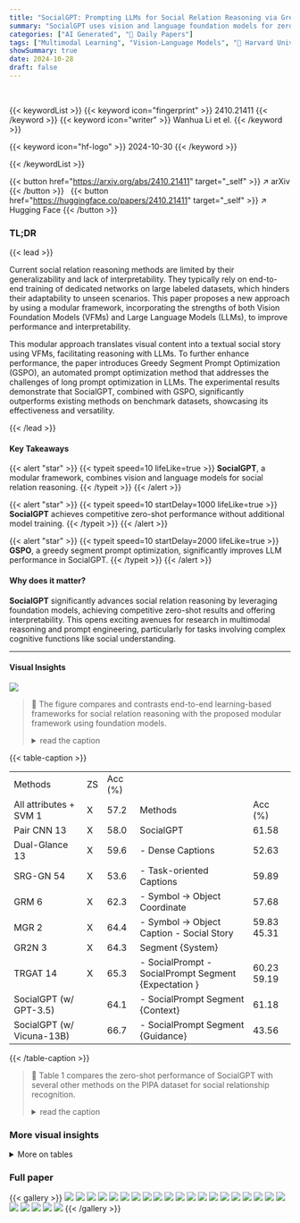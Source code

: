 ```yaml
---
title: "SocialGPT: Prompting LLMs for Social Relation Reasoning via Greedy Segment Optimization"
summary: "SocialGPT uses vision and language foundation models for zero-shot social relation reasoning, achieving state-of-the-art results with improved interpretability via Greedy Segment Prompt Optimization."
categories: ["AI Generated", "🤗 Daily Papers"]
tags: ["Multimodal Learning", "Vision-Language Models", "🏢 Harvard University",]
showSummary: true
date: 2024-10-28
draft: false
---
```


<br>

{{< keywordList >}}
{{< keyword icon="fingerprint" >}} 2410.21411 {{< /keyword >}}
{{< keyword icon="writer" >}} Wanhua Li et el. {{< /keyword >}}
 
{{< keyword icon="hf-logo" >}} 2024-10-30 {{< /keyword >}}
 
{{< /keywordList >}}

{{< button href="https://arxiv.org/abs/2410.21411" target="_self" >}}
↗ arXiv
{{< /button >}}
&nbsp; 
{{< button href="https://huggingface.co/papers/2410.21411" target="_self" >}}
↗ Hugging Face
{{< /button >}}

### TL;DR


{{< lead >}}

Current social relation reasoning methods are limited by their generalizability and lack of interpretability.  They typically rely on end-to-end training of dedicated networks on large labeled datasets, which hinders their adaptability to unseen scenarios. This paper proposes a new approach by using a modular framework, incorporating the strengths of both Vision Foundation Models (VFMs) and Large Language Models (LLMs), to improve performance and interpretability.

This modular approach translates visual content into a textual social story using VFMs, facilitating reasoning with LLMs. To further enhance performance, the paper introduces Greedy Segment Prompt Optimization (GSPO), an automated prompt optimization method that addresses the challenges of long prompt optimization in LLMs.  The experimental results demonstrate that SocialGPT, combined with GSPO, significantly outperforms existing methods on benchmark datasets, showcasing its effectiveness and versatility.

{{< /lead >}}


#### Key Takeaways

{{< alert "star" >}}
{{< typeit speed=10 lifeLike=true >}} **SocialGPT**, a modular framework, combines vision and language models for social relation reasoning. {{< /typeit >}}
{{< /alert >}}

{{< alert "star" >}}
{{< typeit speed=10 startDelay=1000 lifeLike=true >}} **SocialGPT** achieves competitive zero-shot performance without additional model training. {{< /typeit >}}
{{< /alert >}}

{{< alert "star" >}}
{{< typeit speed=10 startDelay=2000 lifeLike=true >}} **GSPO**, a greedy segment prompt optimization, significantly improves LLM performance in SocialGPT. {{< /typeit >}}
{{< /alert >}}

#### Why does it matter?
**SocialGPT** significantly advances social relation reasoning by leveraging foundation models, achieving competitive zero-shot results and offering interpretability.  This opens exciting avenues for research in multimodal reasoning and prompt engineering, particularly for tasks involving complex cognitive functions like social understanding.

------
#### Visual Insights



![](https://ai-paper-reviewer.com/2410.21411/figures_2_1.png)

> 🔼 The figure compares and contrasts end-to-end learning-based frameworks for social relation reasoning with the proposed modular framework using foundation models.
> <details>
> <summary>read the caption</summary>
> Figure 1: (a) End-to-end learning-based framework for social relation reasoning. A dedicated neural network is trained end-to-end with full training data. (b) We propose a modular framework with foundation models for social relation reasoning. Our proposed SocialGPT first employs VFMs to extract visual information into textual format, and then perform text-based reasoning with LLMs, using either our manually designed SocialPrompt or optimized prompts.
> </details>







{{< table-caption >}}
<br><table id='2' style='font-size:16px'><tr><td>Methods</td><td>ZS</td><td>Acc (%)</td><td></td><td></td></tr><tr><td>All attributes + SVM 1</td><td>X</td><td>57.2</td><td>Methods</td><td>Acc (%)</td></tr><tr><td>Pair CNN 13</td><td>X</td><td>58.0</td><td>SocialGPT</td><td>61.58</td></tr><tr><td>Dual-Glance 13</td><td>X</td><td>59.6</td><td>- Dense Captions</td><td>52.63</td></tr><tr><td>SRG-GN 54</td><td>X</td><td>53.6</td><td>- Task-oriented Captions</td><td>59.89</td></tr><tr><td>GRM 6</td><td>X</td><td>62.3</td><td>- Symbol → Object Coordinate</td><td>57.68</td></tr><tr><td>MGR 2</td><td>X</td><td>64.4</td><td>- Symbol → Object Caption - Social Story</td><td>59.83 45.31</td></tr><tr><td>GR2N 3</td><td>X</td><td>64.3</td><td>Segment {System}</td><td></td></tr><tr><td>TRGAT 14</td><td>X</td><td>65.3</td><td>- SocialPrompt - SocialPrompt Segment {Expectation }</td><td>60.23 59.19</td></tr><tr><td>SocialGPT (w/ GPT-3.5)</td><td></td><td>64.1</td><td>- SocialPrompt Segment {Context}</td><td>61.18</td></tr><tr><td>SocialGPT (w/ Vicuna-13B)</td><td></td><td>66.7</td><td>- SocialPrompt Segment {Guidance}</td><td>43.56</td></tr></table>{{< /table-caption >}}

> 🔼 Table 1 compares the zero-shot performance of SocialGPT with several other methods on the PIPA dataset for social relationship recognition.
> <details>
> <summary>read the caption</summary>
> Table 1: The comparison results on the PIPA dataset. ZS stands for Zero-Shot.
> </details>





### More visual insights




<details>
<summary>More on tables
</summary>


{{< table-caption >}}
<br><table id='1' style='font-size:20px'><tr><td>Methods</td><td>ZS</td><td>Acc (%)</td></tr><tr><td>Pair CNN 13</td><td>X</td><td>46.30</td></tr><tr><td>GRM</td><td>X</td><td>64.18</td></tr><tr><td>GR2N 3</td><td>X</td><td>64.70</td></tr><tr><td>SocialGPT (w/ GPT-3.5)</td><td></td><td>53.43</td></tr><tr><td>SocialGPT (w/ Vicuna-13B)</td><td></td><td>65.12</td></tr></table>{{< /table-caption >}}
> 🔼 Table 3 compares the zero-shot performance of SocialGPT with other methods on the PISC dataset, showing SocialGPT's competitive accuracy.
> <details>
> <summary>read the caption</summary>
> Table 3: The comparison results on the PISC dataset. Previous methods are replicated with open-source code to report the accuracy metric. ZS means Zero-Shot.
> </details>

{{< table-caption >}}
<br><table id='3' style='font-size:18px'><tr><td>Methods</td><td>Acc (%)</td></tr><tr><td>BLIP-2 41</td><td>35.84</td></tr><tr><td>LLaVA 68</td><td>45.12</td></tr><tr><td>GPT-4V 55</td><td>59.67</td></tr><tr><td>SocialGPT</td><td>66.70</td></tr></table>{{< /table-caption >}}
> 🔼 Table 4 compares the performance of SocialGPT with existing vision-language models on the PIPA dataset for social relation recognition.
> <details>
> <summary>read the caption</summary>
> Table 4: Comparison with existing Vision-Language Models on the PIPA dataset, with SocialGPT using Vicuna-13B model.
> </details>

{{< table-caption >}}
<br><table id='1' style='font-size:16px'><tr><td rowspan="2">Model</td><td colspan="3">PIPA</td><td colspan="3">PISC</td></tr><tr><td>SocialGPT</td><td>+ GSPO</td><td>△</td><td>SocialGPT</td><td>+ GSPO</td><td>△</td></tr><tr><td>Vicuna-7B</td><td>61.58</td><td>62.99</td><td>+1.41</td><td>45.13</td><td>49.79</td><td>+4.66</td></tr><tr><td>Vicuna-13B</td><td>66.70</td><td>69.23</td><td>+2.53</td><td>65.12</td><td>66.19</td><td>+1.07</td></tr><tr><td>Llama2-7B</td><td>31.91</td><td>34.07</td><td>+2.16</td><td>36.71</td><td>38.04</td><td>+1.33</td></tr><tr><td>Llama2-13B</td><td>37.86</td><td>41.27</td><td>+3.41</td><td>42.74</td><td>48.39</td><td>+5.65</td></tr></table>{{< /table-caption >}}
> 🔼 Table 5 presents the results when applying GSPO on SocialGPT with various LLMs for reasoning, compared with the baseline zero-shot performance.
> <details>
> <summary>read the caption</summary>
> Table 5: Prompt tuning results (accuracy in %) with GSPO.
> </details>

{{< table-caption >}}
<table id='0' style='font-size:14px'><tr><td>[10]</td><td>Wanhua Li, Jiwen Lu, Jianjiang Feng, Chunjing Xu, Jie Zhou, and Qi Tian. Bridgenet: A continuity-aware probabilistic network for age estimation. In CVPR, pages 1145-1154, 2019.</td></tr><tr><td>[11]</td><td>Robin Strudel, Ricardo Garcia, Ivan Laptev, and Cordelia Schmid. Segmenter: Transformer for semantic segmentation. In ICCV, pages 7262-7272, 2021.</td></tr><tr><td>[12]</td><td>Nicolas Carion, Francisco Massa, Gabriel Synnaeve, Nicolas Usunier, Alexander Kirillov, and Sergey Zagoruyko. End-to-end object detection with transformers. In ECCV, pages 213-229. Springer, 2020.</td></tr><tr><td>[13]</td><td>Junnan Li, Yongkang Wong, Qi Zhao, and Mohan s Kankanhalli. Dual-glance model for deciphering social relationships. In ICCV, pages 2650-2659, 2017.</td></tr><tr><td>[14]</td><td>Yunfei Guo, Fei Yin, Wei Feng, Xudong Yan, Tao Xue, Shuqi Mei, and Cheng-Lin Liu. Social relation reasoning based on triangular constraints. In AAAI, pages 737-745, 2023.</td></tr><tr><td>[15]</td><td>Rishi Bommasani, Drew A Hudson, Ehsan Adeli, Russ Altman, Simran Arora, Sydney von Arx, Michael s Bernstein, Jeannette Bohg, Antoine Bosselut, Emma Brunskill, et al. On the opportunities and risks of foundation models. arXiv preprint arXiv:2108.07258, 2021.</td></tr><tr><td>[16]</td><td>Junnan Li, Dongxu Li, Silvio Savarese, and Steven Hoi. Blip-2: Bootstrapping language-image pre-training with frozen image encoders and large language models. arXiv preprint arXiv:2301.12597, 2023.</td></tr><tr><td>[17]</td><td>Alexander Kirillov, Eric Mintun, Nikhila Ravi, Hanzi Mao, Chloe Rolland, Laura Gustafson, Tete Xiao, Spencer Whitehead, Alexander C Berg, Wan-Yen Lo, et al. Segment anything. In ICCV, 2023.</td></tr><tr><td>[18]</td><td>Minghan Qin, Wanhua Li, Jiawei Zhou, Haoqian Wang, and Hanspeter Pfister. Langsplat: 3d language gaussian splatting. In CVPR, pages 20051-20060, 2024.</td></tr><tr><td>[19]</td><td>Alec Radford, Jong Wook Kim, Chris Hallacy, Aditya Ramesh, Gabriel Goh, Sandhini Agarwal, Girish Sastry, Amanda Askell, Pamela Mishkin, Jack Clark, et al. Learning transferable visual models from natural language supervision. In ICML, pages 8748-8763. PMLR, 2021.</td></tr><tr><td>[20]</td><td>Jason Wei, Xuezhi Wang, Dale Schuurmans, Maarten Bosma, Fei Xia, Ed Chi, Quoc v Le, Denny Zhou, et al. Chain-of-thought prompting elicits reasoning in large language models. NeurIPS, 35:24824-24837, 2022.</td></tr><tr><td>[21]</td><td>Jason Wei, Yi Tay, Rishi Bommasani, Colin Raffel, Barret Zoph, Sebastian Borgeaud, Dani Yogatama, Maarten Bosma, Denny Zhou, Donald Metzler, et al. Emergent abilities of large language models. arXiv preprint arXiv:2206.07682, 2022.</td></tr><tr><td>[22]</td><td>Xuezhi Wang, Jason Wei, Dale Schuurmans, Quoc v Le, Ed H Chi, Sharan Narang, Aakanksha Chowdhery, and Denny Zhou. Self-consistency improves chain of thought reasoning in language models. In ICLR, 2023.</td></tr><tr><td>[23]</td><td>Shunyu Yao, Dian Yu, Jeffrey Zhao, Izhak Shafran, Thomas L Griffiths, Yuan Cao, and Karthik Narasimhan. Tree of thoughts: Deliberate problem solving with large language models. arXiv preprint arXiv:2305.10601, 2023.</td></tr><tr><td>[24]</td><td>Pengfei Liu, Weizhe Yuan, Jinlan Fu, Zhengbao Jiang, Hiroaki Hayashi, and Graham Neubig. Pre-train, prompt, and predict: A systematic survey of prompting methods in natural language processing. ACM Computing Surveys, 55(9):1-35, 2023.</td></tr><tr><td>[25]</td><td>Taylor Shin, Yasaman Razeghi, Robert L Logan IV, Eric Wallace, and Sameer Singh. Autoprompt: Eliciting knowledge from language models with automatically generated prompts. In EMNLP, pages 4222-4235, 2020.</td></tr><tr><td>[26]</td><td>Robin Rombach, Andreas Blattmann, Dominik Lorenz, Patrick Esser, and Bjorn Ommer. High-resolution image synthesis with latent diffusion models. In CVPR, pages 10684-10695, 2022.</td></tr><tr><td>[27]</td><td>OpenAI. Gpt-4 technical report, 2023.</td></tr><tr><td>[28]</td><td>Wanhua Li, Xiaoke Huang, Zheng Zhu, Yansong Tang, Xiu Li, Jie Zhou, and Jiwen Lu. Ordinalclip: Learning rank prompts for language-guided ordinal regression. NeurIPS, 35:35313-35325, 2022.</td></tr><tr><td>[29]</td><td>Wei-Lin Chiang, Zhuohan Li, Zi Lin, Ying Sheng, Zhanghao Wu, Hao Zhang, Lianmin Zheng, Siyuan Zhuang, Yonghao Zhuang, Joseph E. Gonzalez, Ion Stoica, and Eric P. Xing. Vicuna: An open-source chatbot impressing gpt-4 with 90%* chatgpt quality, March 2023.</td></tr></table>{{< /table-caption >}}
> 🔼 Table 1 compares the zero-shot performance of SocialGPT with previous state-of-the-art methods on the PIPA dataset for social relationship recognition.
> <details>
> <summary>read the caption</summary>
> Table 1: The comparison results on the PIPA dataset. ZS stands for Zero-Shot.
> </details>

{{< table-caption >}}
<table id='0' style='font-size:14px'><tr><td>[50]</td><td>Sheldon Cohen. Social relationships and health. American psychologist, 59(8):676, 2004.</td></tr><tr><td>[51]</td><td>Hope R Conte and Robert Plutchik. A circumplex model for interpersonal personality traits. Journal of personality and social psychology, 40(4):701, 1981.</td></tr><tr><td>[52]</td><td>Daphne Blunt Bugental. Acquisition of the algorithms of social life: a domain-based approach. Psycholog- ical bulletin, 126(2):187, 2000.</td></tr><tr><td>[53]</td><td>Alan P Fiske. The four elementary forms of sociality: framework for a unified theory of social relations. Psychological review, 99(4):689, 1992.</td></tr><tr><td>[54]</td><td>Arushi Goel, Keng Teck Ma, and Cheston Tan. An end-to-end network for generating social relationship graphs. In CVPR, pages 11186-11195, 2019.</td></tr><tr><td>[55]</td><td>Jules White, Sam Hays, Quchen Fu, Jesse Spencer-Smith, and Douglas C Schmidt. Chatgpt prompt patterns for improving code quality, refactoring, requirements elicitation, and software design. arXiv preprint arXiv:2303.07839, 2023.</td></tr><tr><td>[56]</td><td>Shima Imani, Liang Du, and Harsh Shrivastava. Mathprompter: Mathematical reasoning using large language models. arXiv preprint arXiv:2303.05398, 2023.</td></tr><tr><td>[57]</td><td>Arkil Patel, Satwik Bhattamishra, and Navin Goyal. Are nlp models really able to solve simple math word problems? In NAACL, pages 2080-2094, 2021.</td></tr><tr><td>[58]</td><td>Timo Schick, Jane Dwivedi- Yu, Roberto Dessi, Roberta Raileanu, Maria Lomeli, Luke Zettlemoyer, Nicola Cancedda, and Thomas Scialom. Toolformer: Language models can teach themselves to use tools. arXiv preprint arXiv:2302.04761, 2023.</td></tr><tr><td>[59]</td><td>Jules White, Quchen Fu, Sam Hays, Michael Sandborn, Carlos Olea, Henry Gilbert, Ashraf Elnashar, Jesse Spencer-Smith, and Douglas C Schmidt. A prompt pattern catalog to enhance prompt engineering with chatgpt. arXiv preprint arXiv:2302.11382, 2023.</td></tr><tr><td>[60]</td><td>Tom Brown, Benjamin Mann, Nick Ryder, Melanie Subbiah, Jared D Kaplan, Prafulla Dhariwal, Arvind Neelakantan, Pranav Shyam, Girish Sastry, Amanda Askell, et al. Language models are few-shot learners. NeurIPS, 33:1877-1901, 2020.</td></tr><tr><td>[61]</td><td>Sewon Min, Xinxi Lyu, Ari Holtzman, Mikel Artetxe, Mike Lewis, Hannaneh Hajishirzi, and Luke Zettlemoyer. Rethinking the role of demonstrations: What makes in-context learning work? In EMNLP, pages 11048-11064, 2022.</td></tr><tr><td>[62]</td><td>Ohad Rubin, Jonathan Herzig, and Jonathan Berant. Learning to retrieve prompts for in-context learning. In NAACL, pages 2655-2671, 2022.</td></tr><tr><td>[63]</td><td>Yongchao Zhou, Andrei Ioan Muresanu, Ziwen Han, Keiran Paster, Silviu Pitis, Harris Chan, and Jimmy Ba. Large language models are human-level prompt engineers. In ICLR, 2023.</td></tr><tr><td>[64]</td><td>Reid Pryzant, Dan Iter, Jerry Li, Yin Lee, Chenguang Zhu, and Michael Zeng. Automatic prompt optimization with "gradient descent" and beam search. In Houda Bouamor, Juan Pino, and Kalika Bali, editors, EMNLP, pages 7957-7968, 2023.</td></tr><tr><td>[65]</td><td>Alec Radford, Karthik Narasimhan, Tim Salimans, Ilya Sutskever, et al. Improving language understanding by generative pre-training. 2018.</td></tr><tr><td>[66]</td><td>Alec Radford, Jeffrey Wu, Rewon Child, David Luan, Dario Amodei, Ilya Sutskever, et al. Language models are unsupervised multitask learners. OpenAI blog, 1(8):9, 2019.</td></tr><tr><td>[67]</td><td>Andy Zou, Zifan Wang, J Zico Kolter, and Matt Fredrikson. Universal and transferable adversarial attacks on aligned language models. arXiv preprint arXiv:2307.15043, 2023.</td></tr><tr><td>[68]</td><td>Haotian Liu, Chunyuan Li, Qingyang Wu, and Yong Jae Lee. Visual instruction tuning, 2023.</td></tr></table>{{< /table-caption >}}
> 🔼 The table presents the results of prompt tuning using the Greedy Segment Prompt Optimization (GSPO) method on various LLMs for social relationship reasoning on PIPA and PISC datasets.
> <details>
> <summary>read the caption</summary>
> Table 5: Prompt tuning results (accuracy in %) with GSPO.
> </details>

</details>




### Full paper

{{< gallery >}}
<img src="https://ai-paper-reviewer.com/2410.21411/1.png" class="grid-w50 md:grid-w33 xl:grid-w25" />
<img src="https://ai-paper-reviewer.com/2410.21411/2.png" class="grid-w50 md:grid-w33 xl:grid-w25" />
<img src="https://ai-paper-reviewer.com/2410.21411/3.png" class="grid-w50 md:grid-w33 xl:grid-w25" />
<img src="https://ai-paper-reviewer.com/2410.21411/4.png" class="grid-w50 md:grid-w33 xl:grid-w25" />
<img src="https://ai-paper-reviewer.com/2410.21411/5.png" class="grid-w50 md:grid-w33 xl:grid-w25" />
<img src="https://ai-paper-reviewer.com/2410.21411/6.png" class="grid-w50 md:grid-w33 xl:grid-w25" />
<img src="https://ai-paper-reviewer.com/2410.21411/7.png" class="grid-w50 md:grid-w33 xl:grid-w25" />
<img src="https://ai-paper-reviewer.com/2410.21411/8.png" class="grid-w50 md:grid-w33 xl:grid-w25" />
<img src="https://ai-paper-reviewer.com/2410.21411/9.png" class="grid-w50 md:grid-w33 xl:grid-w25" />
<img src="https://ai-paper-reviewer.com/2410.21411/10.png" class="grid-w50 md:grid-w33 xl:grid-w25" />
<img src="https://ai-paper-reviewer.com/2410.21411/11.png" class="grid-w50 md:grid-w33 xl:grid-w25" />
<img src="https://ai-paper-reviewer.com/2410.21411/12.png" class="grid-w50 md:grid-w33 xl:grid-w25" />
<img src="https://ai-paper-reviewer.com/2410.21411/13.png" class="grid-w50 md:grid-w33 xl:grid-w25" />
<img src="https://ai-paper-reviewer.com/2410.21411/14.png" class="grid-w50 md:grid-w33 xl:grid-w25" />
<img src="https://ai-paper-reviewer.com/2410.21411/15.png" class="grid-w50 md:grid-w33 xl:grid-w25" />
<img src="https://ai-paper-reviewer.com/2410.21411/16.png" class="grid-w50 md:grid-w33 xl:grid-w25" />
<img src="https://ai-paper-reviewer.com/2410.21411/17.png" class="grid-w50 md:grid-w33 xl:grid-w25" />
<img src="https://ai-paper-reviewer.com/2410.21411/18.png" class="grid-w50 md:grid-w33 xl:grid-w25" />
<img src="https://ai-paper-reviewer.com/2410.21411/19.png" class="grid-w50 md:grid-w33 xl:grid-w25" />
<img src="https://ai-paper-reviewer.com/2410.21411/20.png" class="grid-w50 md:grid-w33 xl:grid-w25" />
<img src="https://ai-paper-reviewer.com/2410.21411/21.png" class="grid-w50 md:grid-w33 xl:grid-w25" />
<img src="https://ai-paper-reviewer.com/2410.21411/22.png" class="grid-w50 md:grid-w33 xl:grid-w25" />
<img src="https://ai-paper-reviewer.com/2410.21411/23.png" class="grid-w50 md:grid-w33 xl:grid-w25" />
<img src="https://ai-paper-reviewer.com/2410.21411/24.png" class="grid-w50 md:grid-w33 xl:grid-w25" />
<img src="https://ai-paper-reviewer.com/2410.21411/25.png" class="grid-w50 md:grid-w33 xl:grid-w25" />
{{< /gallery >}}